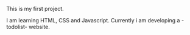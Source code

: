 This is my first project.

I am learning HTML, CSS and Javascript. Currently i am developing a -todolist- website.
